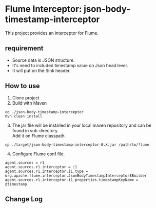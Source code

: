 # Flume Interceptor: json-body-timestamp-interceptor

This project provides an interceptor for Flume.

## requirement
  - Source data is JSON structure.
  - It's need to included timestamp value on Json head level.
  - It will put on the Sink header.

## How to use
1. Clone project
2. Build with Maven
```
cd ./json-body-timestamp-interceptor
mvn clean install
```

3. The jar file will be installed in your local maven repository and can be found in sub-directory.  
Add it on Flume classpath.
```
cp ./target/json-body-timestamp-interceptor-0.X.jar /path/to/flume
```

4. Configure Flume conf file.
```properties
agent.sources = r1
agent.sources.r1.interceptor = i1
agent.sources.r1.interceptor.i1.type = org.apache.flume.interceptor.JsonBodyTimestampInterceptor$Builder
agent.sources.r1.interceptor.i1.properties.timestampKeyName = @timestamp
```

## Change Log

